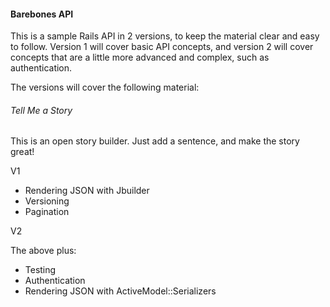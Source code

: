 #### Barebones API

This is a sample Rails API in 2 versions, to keep the material clear and easy to follow. Version 1 will cover basic API concepts, and version 2 will cover concepts that are a little more advanced and complex, such as authentication.

The versions will cover the following material:

###### Tell Me a Story
This is an open story builder. Just add a sentence, and make the story great!


V1

* Rendering JSON with Jbuilder
* Versioning
* Pagination


V2

The above plus:
* Testing
* Authentication
* Rendering JSON with ActiveModel::Serializers
